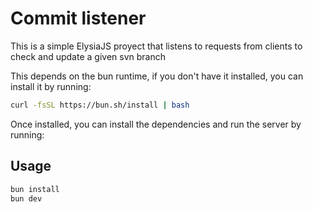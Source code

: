 # Commit listener

This is a simple ElysiaJS proyect that listens to requests from clients to check and update a given svn branch

This depends on the bun runtime, if you don't have it installed, you can install it by running:

```bash
curl -fsSL https://bun.sh/install | bash
```

Once installed, you can install the dependencies and run the server by running:
## Usage

```bash
bun install
bun dev
```


